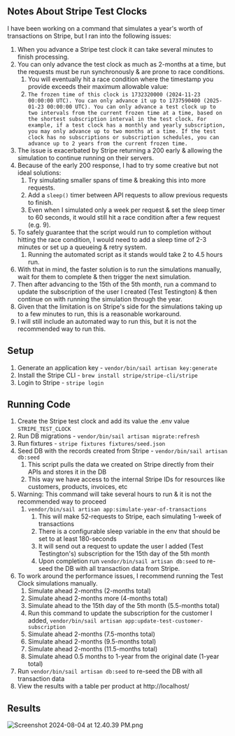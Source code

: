 ## Notes About Stripe Test Clocks
I have been working on a command that simulates a year's worth of transactions on Stripe, but I ran into the following issues:

1. When you advance a Stripe test clock it can take several minutes to finish processing.
2. You can only advance the test clock as much as 2-months at a time, but the requests must be run synchronously & are prone to race conditions.
   1. You will eventually hit a race condition where the timestamp you provide exceeds their maximum allowable value:
   2. `The frozen time of this clock is 1732320000 (2024-11-23 00:00:00 UTC). You can only advance it up to 1737590400 (2025-01-23 00:00:00 UTC). You can only advance a test clock up to two intervals from the current frozen time at a time, based on the shortest subscription interval in the test clock. For example, if a test clock has a monthly and yearly subscription, you may only advance up to two months at a time. If the test clock has no subscriptions or subscription schedules, you can advance up to 2 years from the current frozen time.`
3. The issue is exacerbated by Stripe returning a 200 early & allowing the simulation to continue running on their servers.
4. Because of the early 200 response, I had to try some creative but not ideal solutions:
   1. Try simulating smaller spans of time & breaking this into more requests.
   2. Add a `sleep()` timer between API requests to allow previous requests to finish.
   3. Even when I simulated only a week per request & set the sleep timer to 60 seconds, it would still hit a race condition after a few request (e.g. 9).
5. To safely guarantee that the script would run to completion without hitting the race condition, I would need to add a sleep time of 2-3 minutes or set up a queueing & retry system.
   1. Running the automated script as it stands would take 2 to 4.5 hours run.
6. With that in mind, the faster solution is to run the simulations manually, wait for them to complete & then trigger the next simulation.
7. Then after advancing to the 15th of the 5th month, run a command to update the subscription of the user I created (Test Testington) & then continue on with running the simulation through the year.
8. Given that the limitation is on Stripe's side for the simulations taking up to a few minutes to run, this is a reasonable workaround.
9. I will still include an automated way to run this, but it is not the recommended way to run this.

## Setup

1. Generate an application key - `vendor/bin/sail artisan key:generate`
2. Install the Stripe CLI - `brew install stripe/stripe-cli/stripe`
3. Login to Stripe - `stripe login`

## Running Code
1. Create the Stripe test clock and add its value the .env value `STRIPE_TEST_CLOCK`
2. Run DB migrations - `vendor/bin/sail artisan migrate:refresh`
3. Run fixtures - `stripe fixtures fixtures/seed.json`
4. Seed DB with the records created from Stripe - `vendor/bin/sail artisan db:seed`
   1. This script pulls the data we created on Stripe directly from their APIs and stores it in the DB
   2. This way we have access to the internal Stripe IDs for resources like customers, products, invoices, etc
6. Warning: This command will take several hours to run & it is not the recommended way to proceed
   1. `vendor/bin/sail artisan app:simulate-year-of-transactions`
      1. This will make 52-requests to Stripe, each simulating 1-week of transactions
      2. There is a configurable sleep variable in the env that should be set to at least 180-seconds
      3. It will send out a request to update the user I added (Test Testington's) subscription for the 15th day of the 5th month
      4. Upon completion run `vendor/bin/sail artisan db:seed` to re-seed the DB with all transaction data from Stripe.
8. To work around the performance issues, I recommend running the Test Clock simulations manually.
   1. Simulate ahead 2-months (2-months total)
   2. Simulate ahead 2-months more (4-months total)
   3. Simulate ahead to the 15th day of the 5th month (5.5-months total)
   4. Run this command to update the subscription for the customer I added, `vendor/bin/sail artisan app:update-test-customer-subscription`
   5. Simulate ahead 2-months (7.5-months total)
   6. Simulate ahead 2-months (9.5-months total)
   7. Simulate ahead 2-months (11.5-months total)
   8. Simulate ahead 0.5 months to 1-year from the original date (1-year total)
9. Run `vendor/bin/sail artisan db:seed` to re-seed the DB with all transaction data
10. View the results with a table per product at http://localhost/

## Results


![Screenshot 2024-08-04 at 12.40.39 PM.png](..%2F..%2F..%2F..%2F..%2Fvar%2Ffolders%2Fkm%2Fgqfzvy3d4zj3k9q0mcg8cft80000gn%2FT%2FTemporaryItems%2FNSIRD_screencaptureui_c57Gzv%2FScreenshot%202024-08-04%20at%2012.40.39%20PM.png)